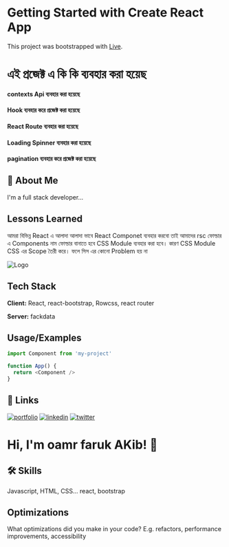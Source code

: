 # Getting Started with Create React App

This project was bootstrapped with [Live](https://sefia-medi.web.app).

# এই প্রজেক্ট এ কি কি ব্যবহার করা হয়েছ
#### contexts Api ব্যবহার করা হয়েছে
#### Hook ব্যবহার করে প্রজেক্ট করা হয়েছে
#### React Route ব্যবহার করা হয়েছে
#### Loading Spinner ব্যবহার করা হয়েছে
#### pagination ব্যবহার করে প্রজেক্ট করা হয়েছে



## 🚀 About Me
I'm a full stack developer...

  
## Lessons Learned

আমরা বিভিন্ন React এ আলাদা আলাদা ভাবে React Componet ব্যবহার করবো তাই আমাদের rsc ফোল্ডার এ Components নাম ফোল্ডার বানাতে হবে CSS Module ব্যবহার করা হবে। কারণ CSS Module CSS এর Scope তৈরী করে। ফলে সিস এর কোনো Problem হয় না

  
![Logo](https://omar-faruk224.imgbb.com/)

    
## Tech Stack

**Client:** React, react-bootstrap, Rowcss, react router

**Server:** fackdata

  
## Usage/Examples

```javascript
import Component from 'my-project'

function App() {
  return <Component />
}
```

  
## 🔗 Links
[![portfolio](https://img.shields.io/badge/my_portfolio-000?style=for-the-badge&logo=ko-fi&logoColor=white)](https://katherinempeterson.com/)
[![linkedin](https://img.shields.io/badge/linkedin-0A66C2?style=for-the-badge&logo=linkedin&logoColor=white)](https://www.linkedin.com/)
[![twitter](https://img.shields.io/badge/twitter-1DA1F2?style=for-the-badge&logo=twitter&logoColor=white)](https://twitter.com/)

  
# Hi, I'm oamr faruk AKib! 👋

  
## 🛠 Skills
Javascript, HTML, CSS... react, bootstrap

  
## Optimizations

What optimizations did you make in your code? E.g. refactors, performance improvements, accessibility

  
